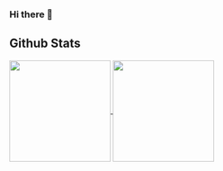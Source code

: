 ### Hi there 👋

## Github Stats

<a href="https://github.com/abe-tk/github-readme-stats">
  <picture>
    <source media="(prefers-color-scheme: dark)" srcset="https://github-readme-stats.vercel.app/api?username=SZucchini&theme=dark&show_icons=true&rank_icon=github">
    <img height=180 align="center"  src="https://github-readme-stats.vercel.app/api?username=SZucchini&show_icons=true&rank_icon=github">
  </picture>
</a>
<a href="https://github.com/abe-tk/convoychat">
  <picture>
    <source media="(prefers-color-scheme: dark)" srcset="https://github-readme-stats.vercel.app/api/top-langs/?username=SZucchini&theme=dark&layout=compact">
    <img height=180 align="center" src="https://github-readme-stats.vercel.app/api/top-langs/?username=SZucchini&layout=compact">
  </picture>
</a>

<!--
**SZucchini/SZucchini** is a ✨ _special_ ✨ repository because its `README.md` (this file) appears on your GitHub profile.

Here are some ideas to get you started:

- 🔭 I’m currently working on ...
- 🌱 I’m currently learning ...
- 👯 I’m looking to collaborate on ...
- 🤔 I’m looking for help with ...
- 💬 Ask me about ...
- 📫 How to reach me: ...
- 😄 Pronouns: ...
- ⚡ Fun fact: ...
-->
